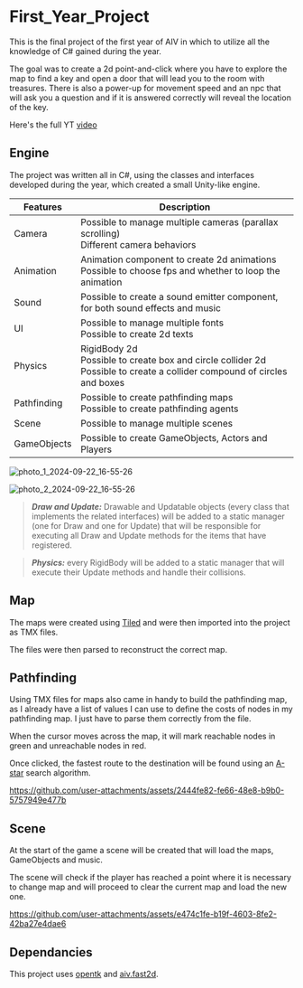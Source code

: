 # First_Year_Project

This is the final project of the first year of AIV in which to utilize all the knowledge of C# gained during the year.

The goal was to create a 2d point-and-click where you have to explore the map to find a key and open a door that will lead you to the room with treasures. There is also a power-up for movement speed and an npc that will ask you a question and if it is answered correctly will reveal the location of the key.

Here's the full YT [video](https://www.youtube.com/watch?v=fLkiEce2PEA)

## Engine

The project was written all in C#, using the classes and interfaces developed during the year, which created a small Unity-like engine.

| **Features** | **Description**                                                                                                              |
|--------------|------------------------------------------------------------------------------------------------------------------------------|
| Camera       | Possible to manage multiple cameras (parallax scrolling)<br>Different camera behaviors                                       |
| Animation    | Animation component to create 2d animations <br>Possible to choose fps and whether to loop the animation                     |
| Sound        | Possible to create a sound emitter component, <br>for both sound effects and  music                                          |
| UI           | Possible to manage multiple fonts<br>Possible to create 2d texts                                                             |
| Physics      | RigidBody 2d<br>Possible to create box and circle collider 2d<br>Possible to create a collider compound of circles and boxes |
| Pathfinding  | Possible to create pathfinding maps<br>Possible to create pathfinding agents                                                |
| Scene        | Possible to manage multiple scenes                                                                                           |
| GameObjects  | Possible to create GameObjects, Actors and Players                                                                           |

    
![photo_1_2024-09-22_16-55-26](https://github.com/user-attachments/assets/1c607b84-6975-4e46-b966-10fc77499eb9) 

![photo_2_2024-09-22_16-55-26](https://github.com/user-attachments/assets/31384168-da3b-43ed-adc5-a3e7015a8de5)

> **_Draw and Update:_**  Drawable and Updatable objects (every class that implements the related interfaces) will be added to a static manager (one for Draw and one for Update) that will be responsible for executing all Draw and Update methods for the items that have registered.


> **_Physics:_**  every RigidBody will be added to a static manager that will execute their Update methods and handle their collisions.


## Map

The maps were created using [Tiled](https://www.mapeditor.org/) and were then imported into the project as TMX files.

The files were then parsed to reconstruct the correct map.

## Pathfinding

Using TMX files for maps also came in handy to build the pathfinding map, as I already have a list of values I can use to define the costs of nodes in my pathfinding map. I just have to parse them correctly from the file.

When the cursor moves across the map, it will mark reachable nodes in green and unreachable nodes in red.

Once clicked, the fastest route to the destination will be found using an [A-star](https://en.wikipedia.org/wiki/A*_search_algorithm) search algorithm.




https://github.com/user-attachments/assets/2444fe82-fe66-48e8-b9b0-5757949e477b





## Scene

At the start of the game a scene will be created that will load the maps, GameObjects and music.

The scene will check if the player has reached a point where it is necessary to change map and will proceed to clear the current map and load the new one.



https://github.com/user-attachments/assets/e474c1fe-b19f-4603-8fe2-42ba27e4dae6


## Dependancies

This project uses [opentk](https://github.com/opentk/opentk) and [aiv.fast2d](https://github.com/aiv01/aiv-fast2d).
























